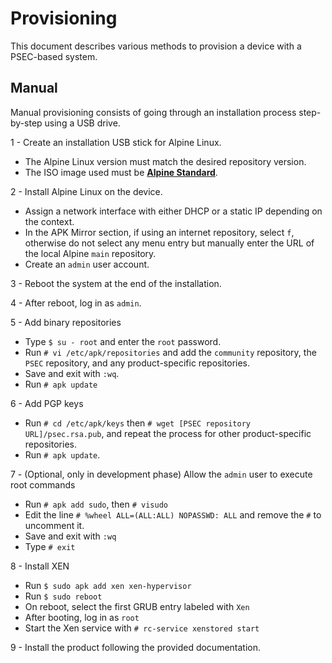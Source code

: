 # Provisioning

This document describes various methods to provision a device with a PSEC-based system.

## Manual

Manual provisioning consists of going through an installation process step-by-step using a USB drive.

1 - Create an installation USB stick for Alpine Linux.  
  - The Alpine Linux version must match the desired repository version.  
  - The ISO image used must be [**Alpine Standard**](https://dl-cdn.alpinelinux.org/alpine/v3.21/releases/x86_64/alpine-standard-3.21.3-x86_64.iso).

2 - Install Alpine Linux on the device.  
  - Assign a network interface with either DHCP or a static IP depending on the context.  
  - In the APK Mirror section, if using an internet repository, select `f`, otherwise do not select any menu entry but manually enter the URL of the local Alpine `main` repository.  
  - Create an `admin` user account.

3 - Reboot the system at the end of the installation.

4 - After reboot, log in as `admin`.

5 - Add binary repositories  
  - Type `$ su - root` and enter the `root` password.  
  - Run `# vi /etc/apk/repositories` and add the `community` repository, the `PSEC` repository, and any product-specific repositories.  
  - Save and exit with `:wq`.
  - Run `# apk update`

6 - Add PGP keys  
  - Run `# cd /etc/apk/keys` then `# wget [PSEC repository URL]/psec.rsa.pub`, and repeat the process for other product-specific repositories.  
  - Run `# apk update`.

7 - (Optional, only in development phase) Allow the `admin` user to execute root commands  
  - Run `# apk add sudo`, then `# visudo`  
  - Edit the line `# %wheel ALL=(ALL:ALL) NOPASSWD: ALL` and remove the `#` to uncomment it.  
  - Save and exit with `:wq`  
  - Type `# exit`

8 - Install XEN  
  - Run `$ sudo apk add xen xen-hypervisor`  
  - Run `$ sudo reboot`  
  - On reboot, select the first GRUB entry labeled with `Xen`  
  - After booting, log in as `root`  
  - Start the Xen service with `# rc-service xenstored start`

9 - Install the product following the provided documentation.